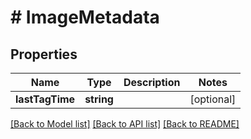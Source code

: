 # # ImageMetadata

## Properties

Name | Type | Description | Notes
------------ | ------------- | ------------- | -------------
**lastTagTime** | **string** |  | [optional] 

[[Back to Model list]](../../README.md#documentation-for-models) [[Back to API list]](../../README.md#documentation-for-api-endpoints) [[Back to README]](../../README.md)


